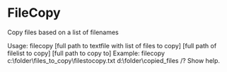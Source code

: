 FileCopy
========

Copy files based on a list of filenames

Usage: filecopy [full path to textfile with list of files to copy] [full path of filelist to copy] [full path to copy to]
Example: filecopy c:\folder\files_to_copy\filestocopy.txt d:\folder\copied_files
/?       Show help.
